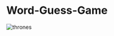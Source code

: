 # Word-Guess-Game
![thrones](https://user-images.githubusercontent.com/38965016/45912310-ca5bb100-bde4-11e8-8cc3-c239df5d4fd6.png)
